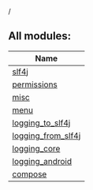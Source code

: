 /



## All modules:  
  
|  Name | 
|---|
| <a name=".ext/slf4j///PointingToDeclaration/"></a>[slf4j](slf4j/index.md)| <a name=".ext/slf4j///PointingToDeclaration/"></a>
| <a name=".ext/permissions///PointingToDeclaration/"></a>[permissions](permissions/index.md)| <a name=".ext/permissions///PointingToDeclaration/"></a>
| <a name=".ext/misc///PointingToDeclaration/"></a>[misc](misc/index.md)| <a name=".ext/misc///PointingToDeclaration/"></a>
| <a name=".ext/menu///PointingToDeclaration/"></a>[menu](menu/index.md)| <a name=".ext/menu///PointingToDeclaration/"></a>
| <a name=".ext/logging_to_slf4j///PointingToDeclaration/"></a>[logging_to_slf4j](logging_to_slf4j/index.md)| <a name=".ext/logging_to_slf4j///PointingToDeclaration/"></a>
| <a name=".ext/logging_from_slf4j///PointingToDeclaration/"></a>[logging_from_slf4j](logging_from_slf4j/index.md)| <a name=".ext/logging_from_slf4j///PointingToDeclaration/"></a>
| <a name=".ext/logging_core///PointingToDeclaration/"></a>[logging_core](logging_core/index.md)| <a name=".ext/logging_core///PointingToDeclaration/"></a>
| <a name=".ext/logging_android///PointingToDeclaration/"></a>[logging_android](logging_android/index.md)| <a name=".ext/logging_android///PointingToDeclaration/"></a>
| <a name=".ext/compose///PointingToDeclaration/"></a>[compose](compose/index.md)| <a name=".ext/compose///PointingToDeclaration/"></a>


